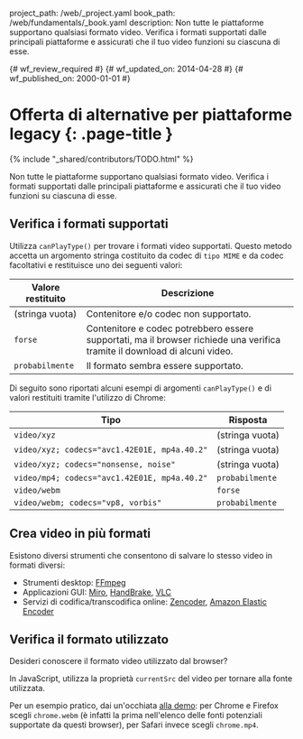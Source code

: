 project_path: /web/_project.yaml
book_path: /web/fundamentals/_book.yaml
description: Non tutte le piattaforme supportano qualsiasi formato video. Verifica i formati supportati dalle principali piattaforme e assicurati che il tuo video funzioni su ciascuna di esse.

{# wf_review_required #}
{# wf_updated_on: 2014-04-28 #}
{# wf_published_on: 2000-01-01 #}

# Offerta di alternative per piattaforme legacy {: .page-title }

{% include "_shared/contributors/TODO.html" %}



Non tutte le piattaforme supportano qualsiasi formato video. Verifica i formati supportati dalle principali piattaforme e assicurati che il tuo video funzioni su ciascuna di esse.



## Verifica i formati supportati

Utilizza `canPlayType()` per trovare i formati video supportati. Questo metodo accetta un argomento stringa costituito da codec di `tipo MIME` e da codec facoltativi e restituisce uno dei seguenti valori:

<table class="mdl-data-table mdl-js-data-table">
  <thead>
    <tr>
      <th>Valore restituito</th>
      <th>Descrizione</th>
    </tr>
  </thead>
  <tbody>
    <tr>
      <td data-th="Return value">(stringa vuota)</td>
      <td data-th="Description">Contenitore e/o codec non supportato.</td>
    </tr>
    <tr>
      <td data-th="Return value"><code>forse</code></td>
      <td data-th="Description">
        Contenitore e codec potrebbero essere supportati, ma il browser
        richiede una verifica tramite il download di alcuni video.
      </td>
    </tr>
    <tr>
      <td data-th="Return value"><code>probabilmente</code></td>
      <td data-th="Description">Il formato sembra essere supportato.
      </td>
    </tr>
  </tbody>
</table>

Di seguito sono riportati alcuni esempi di argomenti `canPlayType()` e di valori restituiti tramite l'utilizzo di Chrome:


<table class="mdl-data-table mdl-js-data-table">
  <thead>
    <tr>
      <th>Tipo</th>
      <th>Risposta</th>
    </tr>
  </thead>
  <tbody>
    <tr>
      <td data-th="Type"><code>video/xyz</code></td>
      <td data-th="Response">(stringa vuota)</td>
    </tr>
    <tr>
      <td data-th="Type"><code>video/xyz; codecs="avc1.42E01E, mp4a.40.2"</code></td>
      <td data-th="Response">(stringa vuota)</td>
    </tr>
    <tr>
      <td data-th="Type"><code>video/xyz; codecs="nonsense, noise"</code></td>
      <td data-th="Response">(stringa vuota)</td>
    </tr>
    <tr>
      <td data-th="Type"><code>video/mp4; codecs="avc1.42E01E, mp4a.40.2"</code></td>
      <td data-th="Response"><code>probabilmente</code></td>
    </tr>
    <tr>
      <td data-th="Type"><code>video/webm</code></td>
      <td data-th="Response"><code>forse</code></td>
    </tr>
    <tr>
      <td data-th="Type"><code>video/webm; codecs="vp8, vorbis"</code></td>
      <td data-th="Response"><code>probabilmente</code></td>
    </tr>
  </tbody>
</table>


## Crea video in più formati

Esistono diversi strumenti che consentono di salvare lo stesso video in formati diversi:

* Strumenti desktop: [FFmpeg](//ffmpeg.org/)
* Applicazioni GUI: [Miro](//www.mirovideoconverter.com/), [HandBrake](//handbrake.fr/), [VLC](//www.videolan.org/)
* Servizi di codifica/transcodifica online: [Zencoder](//en.wikipedia.org/wiki/Zencoder), [Amazon Elastic Encoder](//aws.amazon.com/elastictranscoder)

## Verifica il formato utilizzato

Desideri conoscere il formato video utilizzato dal browser?

In JavaScript, utilizza la proprietà `currentSrc` del video per tornare alla fonte utilizzata.

Per un esempio pratico, dai un'occhiata <a href="https://googlesamples.github.io/web-fundamentals/samples/../fundamentals/design-and-ui/media/video/video-main.html">alla demo</a>: per Chrome e Firefox scegli `chrome.webm` (è infatti la prima nell'elenco delle fonti potenziali supportate da questi browser), per Safari invece scegli `chrome.mp4`.



